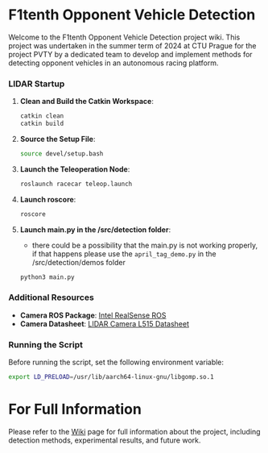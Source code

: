 # F1tenth Opponent Vehicle Detection
Welcome to the F1tenth Opponent Vehicle Detection project wiki. This project was undertaken in the summer term of 2024 at CTU Prague for the project PVTY by a dedicated team to develop and implement methods for detecting opponent vehicles in an autonomous racing platform.

### LIDAR Startup

1. **Clean and Build the Catkin Workspace**:
    ```bash
    catkin clean
    catkin build
    ```

2. **Source the Setup File**:
    ```bash
    source devel/setup.bash
    ```

3. **Launch the Teleoperation Node**:
    ```bash
    roslaunch racecar teleop.launch
    ```

4. **Launch roscore**:
    ```bash
    roscore
    ```

5. **Launch main.py in the /src/detection folder**:
    - there could be a possibility that the main.py is not working properly, if that happens please use the `april_tag_demo.py` in the /src/detection/demos folder
    ```bash
    python3 main.py
    ```

### Additional Resources

- **Camera ROS Package**: [Intel RealSense ROS](https://github.com/IntelRealSense/realsense-ros)
- **Camera Datasheet**: [LIDAR Camera L515 Datasheet](https://dev.intelrealsense.com/docs/lidar-camera-l515-datasheet)

### Running the Script

Before running the script, set the following environment variable:
```bash
export LD_PRELOAD=/usr/lib/aarch64-linux-gnu/libgomp.so.1
```  

# For Full Information 
Please refer to the [Wiki](https://github.com/CTU-F1T/pvty_2024_vehicle_detection/wiki) page for full information about the project, including detection methods, experimental results, and future work.